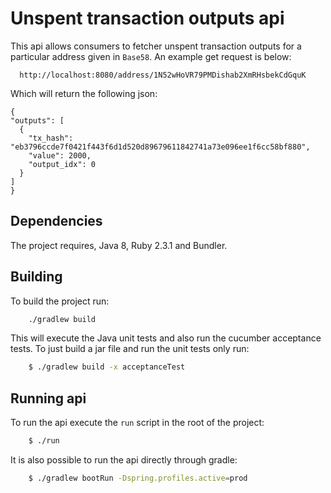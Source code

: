 # Unspent transaction outputs api

This api allows consumers to fetcher unspent transaction outputs for a particular address given in `Base58`. An example get request is below:
  ```
    http://localhost:8080/address/1N52wHoVR79PMDishab2XmRHsbekCdGquK
  ```
  
  Which will return the following json:
  ```
{
  "outputs": [
    {
      "tx_hash": "eb3796ccde7f0421f443f6d1d520d89679611842741a73e096ee1f6cc58bf880",
      "value": 2000,
      "output_idx": 0
    }
  ]
}
```

## Dependencies
The project requires, Java 8, Ruby 2.3.1 and Bundler.

## Building
To build the project run:
```sh
    ./gradlew build
```
This will execute the Java unit tests and also run the cucumber acceptance tests. To just build a jar file and run the unit tests only run:
```sh
    $ ./gradlew build -x acceptanceTest
```

## Running api

To run the api execute the `run` script in the root of the project:
```sh 
    $ ./run
```

It is also possible to run the api directly through gradle:
```sh
    $ ./gradlew bootRun -Dspring.profiles.active=prod
```